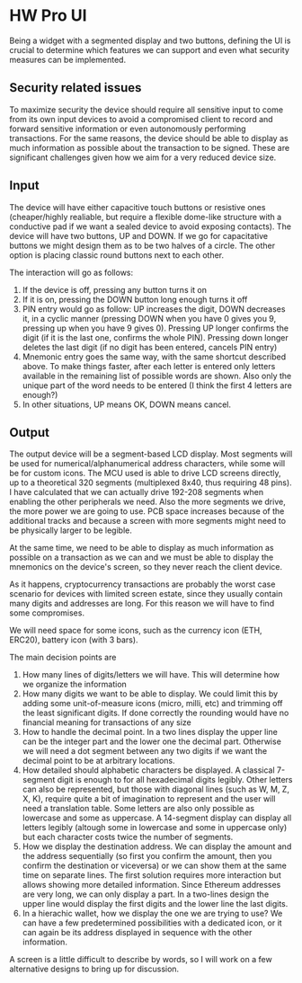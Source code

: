 # HW Pro UI

Being a widget with a segmented display and two buttons, defining the UI is crucial to determine which features we can support and even what security measures can be implemented.

## Security related issues

To maximize security the device should require all sensitive input to come from its own input devices to avoid a compromised client to record and forward sensitive information or even autonomously performing transactions. For the same reasons, the device should be able to display as much information as possible about the transaction to be signed. These are significant challenges given how we aim for a very reduced device size.

## Input

The device will have either capacitive touch buttons or resistive ones (cheaper/highly realiable, but require a flexible dome-like structure with a conductive pad if we want a sealed device to avoid exposing contacts). The device will have two buttons, UP and DOWN. If we go for capacitative buttons we might design them as to be two halves of a circle. The other option is placing classic round buttons next to each other.

The interaction will go as follows:

1. If the device is off, pressing any button turns it on
2. If it is on, pressing the DOWN button long enough turns it off
3. PIN entry would go as follow: UP increases the digit, DOWN decreases it, in a cyclic manner (pressing DOWN when you have 0 gives you 9, pressing up when you have 9 gives 0). Pressing UP longer confirms the digit (if it is the last one, confirms the whole PIN). Pressing down longer deletes the last digit (if no digit has been entered, cancels PIN entry)
4. Mnemonic entry goes the same way, with the same shortcut described above. To make things faster, after each letter is entered only letters available in the remaining list of possible words are shown. Also only the unique part of the word needs to be entered (I think the first 4 letters are enough?)
5. In other situations, UP means OK, DOWN means cancel.

## Output

The output device will be a segment-based LCD display. Most segments will be used for numerical/alphanumerical address characters, while some will be for custom icons. The MCU used is able to drive LCD screens directly, up to a theoretical 320 segments (multiplexed 8x40, thus requiring 48 pins). I have calculated that we can actually drive 192-208 segments when enabling the other peripherals we need. Also the more segments we drive, the more power we are going to use. PCB space increases because of the additional tracks and because a screen with more segments might need to be physically larger to be legible.

At the same time, we need to be able to display as much information as possible on a transaction as we can and we must be able to display the mnemonics on the device's screen, so they never reach the client device.

As it happens, cryptocurrency transactions are probably the worst case scenario for devices with limited screen estate, since they usually contain many digits and addresses are long. For this reason we will have to find some compromises.

We will need space for some icons, such as the currency icon (ETH, ERC20), battery icon (with 3 bars).

The main decision points are

1. How many lines of digits/letters we will have. This will determine how we organize the information
2. How many digits we want to be able to display. We could limit this by adding some unit-of-measure icons (micro, milli, etc) and trimming off the least significant digits. If done correctly the rounding would have no financial meaning for transactions of any size
3. How to handle the decimal point. In a two lines display the upper line can be the integer part and the lower one the decimal part. Otherwise we will need a dot segment between any two digits if we want the decimal point to be at arbitrary locations.
4. How detailed should alphabetic characters be displayed. A classical 7-segment digit is enough to for all hexadecimal digits legibly. Other letters can also be represented, but those with diagonal lines (such as W, M, Z, X, K), require quite a bit of imagination to represent and the user will need a translation table. Some letters are also only possible as lowercase and some as uppercase. A 14-segment display can display all letters legibly (altough some in lowercase and some in uppercase only) but each character costs twice the number of segments.
5. How we display the destination address. We can display the amount and the address sequentially (so first you confirm the amount, then you confirm the destination or viceversa) or we can show them at the same time on separate lines. The first solution requires more interaction but allows showing more detailed information. Since Ethereum addresses are very long, we can only display a part. In a two-lines design the upper line would display the first digits and the lower line the last digits.
6. In a hierachic wallet, how we display the one we are trying to use? We can have a few predetermined possibilities with a dedicated icon, or it can again be its address displayed in sequence with the other information.

A screen is a little difficult to describe by words, so I will work on a few alternative designs to bring up for discussion.



